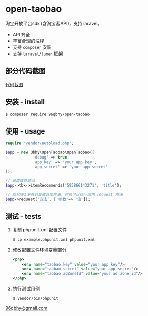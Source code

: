 # open-taobao 
淘宝开放平台sdk (含淘宝客API)，支持 laravel。

* API 齐全
* 丰富合理的注释
* 支持 `composer` 安装
* 支持 `laravel/lumen` 框架

## 部分代码截图
[代码截图](code.png)

## 安装 - install
```bash
$ composer require 96qbhy/open-taobao
```

## 使用 - usage
```php
require 'vendor/autoload.php';

$app = new Qbhy\OpenTaobao\OpenTaobao([  
            'debug' => true,
            'app_key' => 'your app key',
            'app_secret' => 'your app secret'
]);

// 获取推荐商品
$app->tbk->itemRecommends('595866143271', 'title');

// 部分API没有封装成具体方法，你也可以自行调用 request 方法
$app->request('方法', ['参数'=> '值']);
```

## 测试 - tests
1. 复制 phpunit.xml 配置文件
    ```bash
    $ cp example.phpunit.xml phpunit.xml
    ```
2. 修改配置文件环境变量部分
    ```xml
    <php>
        <env name="taobao.key" value="your app key"/>
        <env name="taobao.secret" value="your app secret"/>
        <env name="taobao.adZoneId" value="your ad zone id"/>
    </php>
    ```
3. 执行测试用例
    ```bash
    $ vendor/bin/phpunit
    ```
   
96qbhy@gmail.com
